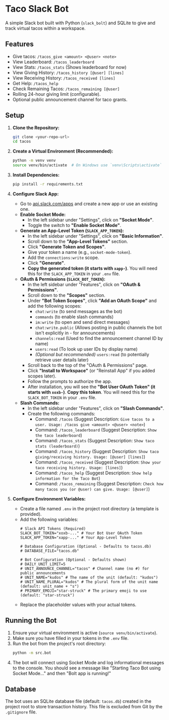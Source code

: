 # Taco Slack Bot

A simple Slack bot built with Python (`slack_bolt`) and SQLite to give and track virtual tacos within a workspace.

## Features

*   Give tacos: `/tacos_give <amount> <@user> <note>`
*   View Leaderboard: `/tacos_leaderboard`
*   View Stats: `/tacos_stats` (Shows leaderboard for now)
*   View Giving History: `/tacos_history [@user] [lines]`
*   View Receiving History: `/tacos_received [lines]`
*   Get Help: `/tacos_help`
*   Check Remaining Tacos: `/tacos_remaining [@user]`
*   Rolling 24-hour giving limit (configurable).
*   Optional public announcement channel for taco grants.

## Setup

1.  **Clone the Repository:**
    ```bash
    git clone <your-repo-url>
    cd tacos
    ```

2.  **Create a Virtual Environment (Recommended):**
    ```bash
    python -m venv venv
    source venv/bin/activate  # On Windows use `venv\Scripts\activate`
    ```

3.  **Install Dependencies:**
    ```bash
    pip install -r requirements.txt
    ```

4.  **Configure Slack App:**
    *   Go to [api.slack.com/apps](https://api.slack.com/apps) and create a new app or use an existing one.
    *   **Enable Socket Mode:**
        *   In the left sidebar under "Settings", click on **"Socket Mode"**.
        *   Toggle the switch to **"Enable Socket Mode"**.
    *   **Generate an App-Level Token (`SLACK_APP_TOKEN`):**
        *   In the left sidebar under "Settings", click on **"Basic Information"**.
        *   Scroll down to the **"App-Level Tokens"** section.
        *   Click **"Generate Token and Scopes"**.
        *   Give your token a name (e.g., `socket-mode-token`).
        *   Add the `connections:write` scope.
        *   Click **"Generate"**.
        *   **Copy the generated token (it starts with `xapp-`)**. You will need this for the `SLACK_APP_TOKEN` in your `.env` file.
    *   **OAuth & Permissions (`SLACK_BOT_TOKEN`):**
        *   In the left sidebar under "Features", click on **"OAuth & Permissions"**.
        *   Scroll down to the **"Scopes"** section.
        *   Under **"Bot Token Scopes"**, click **"Add an OAuth Scope"** and add the following scopes:
            *   `chat:write` (to send messages as the bot)
            *   `commands` (to enable slash commands)
            *   `im:write` (to open and send direct messages)
            *   `chat:write.public` (Allows posting in public channels the bot isn't explicitly in - for announcements)
            *   `channels:read` (Used to find the announcement channel ID by name)
            *   `users:read` (To look up user IDs by display name)
            *   _(Optional but recommended)_ `users:read` (to potentially retrieve user details later)
        *   Scroll back to the top of the "OAuth & Permissions" page.
        *   Click **"Install to Workspace"** (or "Reinstall App" if you added scopes later).
        *   Follow the prompts to authorize the app.
        *   After installation, you will see the **"Bot User OAuth Token" (it starts with `xoxb-`)**. **Copy this token**. You will need this for the `SLACK_BOT_TOKEN` in your `.env` file.
    *   **Slash Commands:**
        *   In the left sidebar under "Features", click on **"Slash Commands"**.
        *   Create the following commands:
            *   Command: `/tacos` (Suggest Description: `Give tacos to a user. Usage: /tacos give <amount> <@user> <note>`)
            *   Command: `/tacos_leaderboard` (Suggest Description: `Show the taco leaderboard`)
            *   Command: `/tacos_stats` (Suggest Description: `Show taco stats (leaderboard)`)
            *   Command: `/tacos_history` (Suggest Description: `Show taco giving/receiving history. Usage: [@user] [lines]`)
            *   Command: `/tacos_received` (Suggest Description: `Show your taco receiving history. Usage: [lines]`)
            *   Command: `/tacos_help` (Suggest Description: `Show help information for the Taco Bot`)
            *   Command: `/tacos_remaining` (Suggest Description: `Check how many tacos you (or @user) can give. Usage: [@user]`)

5.  **Configure Environment Variables:**
    *   Create a file named `.env` in the project root directory (a template is provided).
    *   Add the following variables:
        ```dotenv
        # Slack API Tokens (Required)
        SLACK_BOT_TOKEN="xoxb-..." # Your Bot User OAuth Token
        SLACK_APP_TOKEN="xapp-..." # Your App-Level Token

        # Database Configuration (Optional - Defaults to tacos.db)
        # DATABASE_FILE="tacos.db"

        # Bot Configuration (Optional - Defaults shown)
        # DAILY_UNIT_LIMIT=5
        # UNIT_ANNOUNCE_CHANNEL="tacos" # Channel name (no #) for public announcements
        # UNIT_NAME="kudos" # The name of the unit (default: "kudos")
        # UNIT_NAME_PLURAL="kudos" # The plural form of the unit name (default: unit_name + "s")
        # PRIMARY_EMOJI="star-struck" # The primary emoji to use (default: "star-struck")
        ```
    *   Replace the placeholder values with your actual tokens.

## Running the Bot

1.  Ensure your virtual environment is active (`source venv/bin/activate`).
2.  Make sure you have filled in your tokens in the `.env` file.
3.  Run the bot from the project's root directory:
    ```bash
    python -m src.bot
    ```
4.  The bot will connect using Socket Mode and log informational messages to the console. You should see a message like "Starting Taco Bot using Socket Mode..." and then "Bolt app is running!"

## Database

The bot uses an SQLite database file (default: `tacos.db`) created in the project root to store transaction history. This file is excluded from Git by the `.gitignore` file.    
